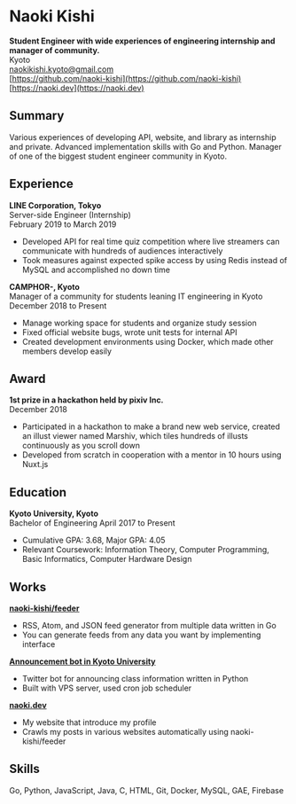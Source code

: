 # Naoki Kishi

**Student Engineer with wide experiences of engineering internship and manager of community.**  
Kyoto  
naokikishi.kyoto@gmail.com  
[https://github.com/naoki-kishi](https://github.com/naoki-kishi)  
[https://naoki.dev](https://naoki.dev)

## Summary
Various experiences of developing API, website, and library as internship and private. Advanced implementation skills with Go and Python. Manager of one of the biggest student engineer community in Kyoto.

## Experience
**LINE Corporation, Tokyo**  
Server-side Engineer (Internship)  
February 2019 to March 2019

- Developed API for real time quiz competition where live streamers can communicate with hundreds of audiences interactively
- Took measures against expected spike access by using Redis instead of MySQL and accomplished no down time

**CAMPHOR-, Kyoto**  
Manager of a community for students leaning IT engineering in Kyoto  
December 2018 to Present

- Manage working space for students and organize study session
- Fixed official website bugs, wrote unit tests for internal API
- Created development environments using Docker, which made other members develop easily

## Award
**1st prize in a hackathon held by pixiv Inc.**  
December 2018

- Participated in a  hackathon  to make a brand new web service, created an illust viewer named Marshiv, which tiles hundreds of illusts continuously as you scroll down
-  Developed from scratch in cooperation with a mentor in 10 hours using Nuxt.js

## Education
**Kyoto University, Kyoto**  
Bachelor of Engineering
April 2017 to Present

- Cumulative GPA: 3.68, Major GPA: 4.05
- Relevant Coursework: Information Theory, Computer Programming, Basic Informatics, Computer Hardware Design

## Works
[**naoki-kishi/feeder**](https://github.com/naoki-kishi/feeder)  
- RSS, Atom, and JSON feed generator from multiple data written in Go
- You can generate feeds from any data you want by implementing interface

[**Announcement bot in Kyoto University**](https://github.com/naoki-kishi/ku-cancel-announcement-bot)
- Twitter bot for announcing class information written in Python
- Built with VPS server, used cron job scheduler

[**naoki.dev**](https://naoki.dev)
- My website that introduce my profile
- Crawls my posts in various websites automatically using naoki-kishi/feeder

## Skills
Go, Python, JavaScript, Java, C, HTML, Git, Docker, MySQL, GAE, Firebase
